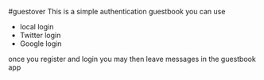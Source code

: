 #guestover
This is a simple authentication guestbook
you can use
 - local login
 - Twitter login
 - Google login   
    
once you register and login you may then leave messages in the guestbook app
